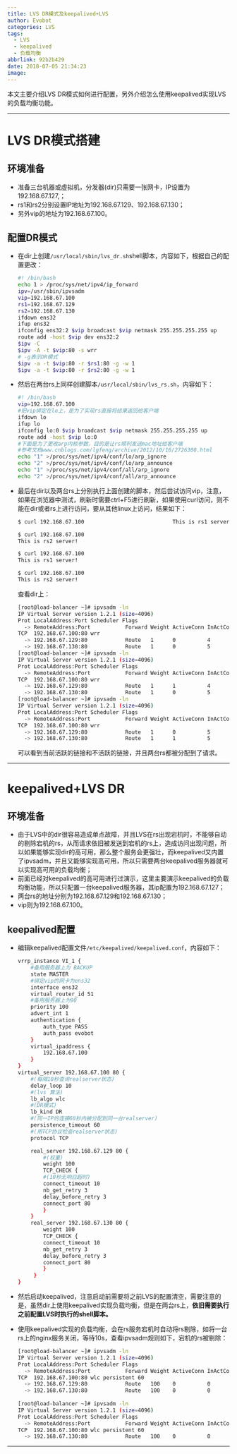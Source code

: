 ```yaml
---
title: LVS DR模式及keepalived+LVS
author: Evobot
categories: LVS
tags:
  - LVS
  - keepalived
  - 负载均衡
abbrlink: 92b2b429
date: 2018-07-05 21:34:23
image:
---
```




本文主要介绍LVS DR模式如何进行配置，另外介绍怎么使用keepalived实现LVS的负载均衡功能。

<!--more-->

---

# LVS DR模式搭建

## 环境准备

- 准备三台机器或虚拟机，分发器(dir)只需要一张网卡，IP设置为192.168.67.127,；
- rs1和rs2分别设置IP地址为192.168.67.129、192.168.67.130；
- 另外vip的地址为192.168.67.100。

##  配置DR模式

- 在dir上创建`/usr/local/sbin/lvs_dr.sh`shell脚本，内容如下，根据自己的配置更改：

  ```bash
  #! /bin/bash
  echo 1 > /proc/sys/net/ipv4/ip_forward
  ipv=/usr/sbin/ipvsadm
  vip=192.168.67.100
  rs1=192.168.67.129
  rs2=192.168.67.130
  ifdown ens32
  ifup ens32
  ifconfig ens32:2 $vip broadcast $vip netmask 255.255.255.255 up
  route add -host $vip dev ens32:2
  $ipv -C
  $ipv -A -t $vip:80 -s wrr
  # -g表示DR模式
  $ipv -a -t $vip:80 -r $rs1:80 -g -w 1
  $ipv -a -t $vip:80 -r $rs2:80 -g -w 1

  ```

- 然后在两台rs上同样创建脚本`/usr/local/sbin/lvs_rs.sh`，内容如下：

  ```bash
  #! /bin/bash
  vip=192.168.67.100
  #把vip绑定在lo上，是为了实现rs直接将结果返回给客户端
  ifdown lo
  ifup lo
  ifconfig lo:0 $vip broadcast $vip netmask 255.255.255.255 up
  route add -host $vip lo:0
  #下面是为了更改arp内核参数，目的是让rs顺利发送mac地址给客户端
  #参考文档www.cnblogs.com/lgfeng/archive/2012/10/16/2726308.html
  echo "1" >/proc/sys/net/ipv4/conf/lo/arp_ignore
  echo "2" >/proc/sys/net/ipv4/conf/lo/arp_announce
  echo "1" >/proc/sys/net/ipv4/conf/all/arp_ignore
  echo "2" >/proc/sys/net/ipv4/conf/all/arp_announce

  ```

- 最后在dir以及两台rs上分别执行上面创建的脚本，然后尝试访问vip，注意，如果在浏览器中测试，刷新时需要ctrl+F5进行刷新，如果使用curl访问，则不能在dir或者rs上进行访问，要从其他linux上访问，结果如下：

  ```bash
  $ curl 192.168.67.100                            This is rs1 server!

  $ curl 192.168.67.100
  This is rs2 server!

  $ curl 192.168.67.100
  This is rs1 server!

  $ curl 192.168.67.100
  This is rs2 server!
  ```

  查看dir上：

  ```bash
  [root@load-balancer ~]# ipvsadm -ln
  IP Virtual Server version 1.2.1 (size=4096)
  Prot LocalAddress:Port Scheduler Flags
    -> RemoteAddress:Port           Forward Weight ActiveConn InActConn
  TCP  192.168.67.100:80 wrr
    -> 192.168.67.129:80            Route   1      0          4         
    -> 192.168.67.130:80            Route   1      0          5         
  [root@load-balancer ~]# ipvsadm -ln
  IP Virtual Server version 1.2.1 (size=4096)
  Prot LocalAddress:Port Scheduler Flags
    -> RemoteAddress:Port           Forward Weight ActiveConn InActConn
  TCP  192.168.67.100:80 wrr
    -> 192.168.67.129:80            Route   1      1          4         
    -> 192.168.67.130:80            Route   1      0          5         
  [root@load-balancer ~]# ipvsadm -ln
  IP Virtual Server version 1.2.1 (size=4096)
  Prot LocalAddress:Port Scheduler Flags
    -> RemoteAddress:Port           Forward Weight ActiveConn InActConn
  TCP  192.168.67.100:80 wrr
    -> 192.168.67.129:80            Route   1      0          5         
    -> 192.168.67.130:80            Route   1      1          5         

  ```

  可以看到当前活跃的链接和不活跃的链接，并且两台rs都被分配到了请求。

---

# keepalived+LVS DR

## 环境准备

- 由于LVS中的dir很容易造成单点故障，并且LVS在rs出现宕机时，不能够自动的剔除宕机的rs，从而请求依旧被发送到宕机的rs上，造成访问出现问题，所以如果能够实现dir的高可用，那么整个服务会更强壮，而keepalived又内置了ipvsadm，并且又能够实现高可用，所以只需要两台keepalived服务器就可以实现高可用的负载均衡；
- 前面已经对keepalived的高可用进行过演示，这里主要演示keepalived的负载均衡功能，所以只配置一台keepalived服务器，其ip配置为192.168.67.127；
- 两台rs的地址分别为192.168.67.129和192.168.67.130；
- vip则为192.168.67.100。

## keepalived配置

- 编辑keepalived配置文件`/etc/keepalived/keepalived.conf`，内容如下：

  ```bash
  vrrp_instance VI_1 {
      #备用服务器上为 BACKUP
      state MASTER
      #绑定vip的网卡为ens32
      interface ens32
      virtual_router_id 51
      #备用服务器上为90
      priority 100
      advert_int 1
      authentication {
          auth_type PASS
          auth_pass evobot
      }
      virtual_ipaddress {
          192.168.67.100
      }
  }
  virtual_server 192.168.67.100 80 {
      #(每隔10秒查询realserver状态)
      delay_loop 10
      #(lvs 算法)
      lb_algo wlc
      #(DR模式)
      lb_kind DR
      #(同一IP的连接60秒内被分配到同一台realserver)
      persistence_timeout 60
      #(用TCP协议检查realserver状态)
      protocol TCP

      real_server 192.168.67.129 80 {
          #(权重)
          weight 100
          TCP_CHECK {
          #(10秒无响应超时)
          connect_timeout 10
          nb_get_retry 3
          delay_before_retry 3
          connect_port 80
          }
      }
      real_server 192.168.67.130 80 {
          weight 100
          TCP_CHECK {
          connect_timeout 10
          nb_get_retry 3
          delay_before_retry 3
          connect_port 80
          }
       }
  }

  ```

- 然后启动keepalived，注意启动前需要将之前LVS的配置清空，需要注意的是，虽然dir上使用keepalived实现负载均衡，但是在两台rs上，**依旧需要执行之前配置LVS时执行的shell脚本。**

- 使用keepalived实现的负载均衡，会在rs服务宕机时自动将rs剔除，如将一台rs上的nginx服务关闭，等待10s，查看ipvsadm规则如下，宕机的rs被剔除：

  ```bash
  [root@load-balancer ~]# ipvsadm -ln
  IP Virtual Server version 1.2.1 (size=4096)
  Prot LocalAddress:Port Scheduler Flags
    -> RemoteAddress:Port           Forward Weight ActiveConn InActConn
  TCP  192.168.67.100:80 wlc persistent 60
    -> 192.168.67.129:80            Route   100    0          0         
    -> 192.168.67.130:80            Route   100    0          0        
    
  [root@load-balancer ~]# ipvsadm -ln
  IP Virtual Server version 1.2.1 (size=4096)
  Prot LocalAddress:Port Scheduler Flags
    -> RemoteAddress:Port           Forward Weight ActiveConn InActConn
  TCP  192.168.67.100:80 wlc persistent 60
    -> 192.168.67.130:80            Route   100    0          0         

  ```

---